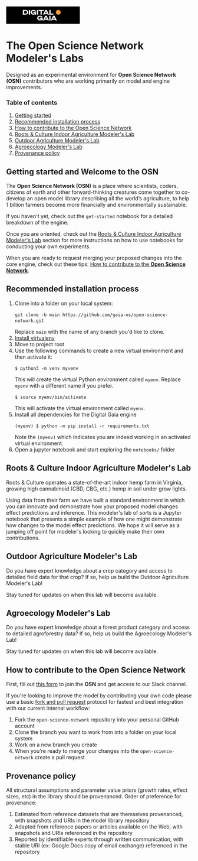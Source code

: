 <p align="left">
	<img src="img/DG-logo.png" alt="Digital-Gaia" width="200">
</p>

# The Open Science Network Modeler's Labs
Designed as an experimental environment for **Open Science Network (OSN)** contributors who are working primarily on 
model and engine improvements.

### Table of contents

1. [Getting started](#getting-started-and-welcome-to-the-osn)
2. [Recommended installation process](#recommended-installation-process)
3. [How to contribute to the Open Science Network](#how-to-contribute-to-the-open-science-network)
4. [Roots & Culture Indoor Agriculture Modeler's Lab](#roots--culture-indoor-agriculture-modelers-lab)
5. [Outdoor Agriculture Modeler's Lab](#outdoor-agriculture-modelers-lab)
6. [Agroecology Modeler's Lab](#agroecology-modelers-lab)
5. [Provenance policy](#provenance-policy)

## Getting started and Welcome to the OSN
The **Open Science Network (OSN)** is a place where scientists, coders, 
citizens of earth and other forward-thinking creatures come together to co-develop
an open model library describing all the world’s agriculture, to help 1 billion 
farmers become more financially and environmentally sustainable.

If you haven't yet, check out the `get-started` notebook for a detailed breakdown of the engine.

Once you are oriented, check out the [Roots & Culture Indoor Agriculture Modeler's Lab](#roots--culture-indoor-agriculture-modelers-lab) section for more instructions on how to use notebooks 
for conducting your own experiments.

When you are ready to request merging your proposed changes into the core engine, check out these tips: [How to contribute to the **Open Science Network**](#recommended-installation-process).

## Recommended installation process
1. Clone into a folder on your local system:
    ```
    git clone -b main https://github.com/gaia-os/open-science-network.git
    ```
    Replace `main` with the name of any branch you'd like to clone.  
2. [Install virtualenv](https://virtualenv.pypa.io/en/latest/installation.html)  
3. Move to project root  
4. Use the following commands to create a new virtual environment and then activate it:  
    ```
    $ python3 -m venv myvenv
    ```
    This will create the virtual Python environment called `myenv`. Replace `myenv` with a different name if you prefer.
    ```
    $ source myenv/bin/activate
    ```
    This will activate the virtual environment called `myenv`.  
5. Install all dependencies for the Digital Gaia engine
    ```
    (myenv) $ python -m pip install -r requirements.txt
    ```
   Note the `(myenv)` which indicates you are indeed working in an activated virtual environment.  
6. Open a jupyter notebook and start exploring the `notebooks/` folder

## Roots & Culture Indoor Agriculture Modeler's Lab
Roots & Culture operates a state-of-the-art indoor hemp farm in Virginia, growing high cannabinoid (CBD, CBG, etc.) hemp in soil under grow lights. 

Using data from their farm we have built a standard environment in which you can innovate and demonstrate how your proposed model changes 
effect predictions and inference. This modeler's lab of sorts is a Jupyter notebook that presents a simple example of how one might 
demonstrate how changes to the model effect predictions. We hope it will serve as a jumping off point for modeler's looking to quickly make 
their own contributions.

## Outdoor Agriculture Modeler's Lab
Do you have expert knowledge about a crop category and access to detailed field data for that crop? If so, help us build the 
Outdoor Agriculture Modeler's Lab!

Stay tuned for updates on when this lab will become available.

## Agroecology Modeler's Lab
Do you have expert knowledge about a forest product category and access to detailed agroforestry data? If so, help us build the 
Agroecology Modeler's Lab!

Stay tuned for updates on when this lab will become available.

## How to contribute to the Open Science Network
First, fill out [this form](https://forms.gle/E1C8QAKJio4ParXm8) to join the **OSN** and get access to our Slack channel.

If you're looking to improve the model by contributing your own code please use a basic 
[fork and pull request](https://docs.github.com/en/get-started/quickstart/contributing-to-projects) protocol for 
fastest and best integration with our current internal workflow:
1. Fork the `open-science-network` repository into your personal GitHub account 
2. Clone the branch you want to work from into a folder on your local system
3. Work on a new branch you create
4. When you're ready to merge your changes into the `open-science-network` create a pull request

## Provenance policy
All structural assumptions and parameter value priors (growth rates, effect sizes, etc) in the library should be provenanced. 
Order of preference for provenance:
1. Estimated from reference datasets that are themselves provenanced, with snapshots and URIs in the model library repository
2. Adapted from reference papers or articles available on the Web, with snapshots and URIs referenced in the repository
3. Reported by identifiable experts through written communication, with stable URI (ex: Google Docs copy of email exchange) referenced in the repository

